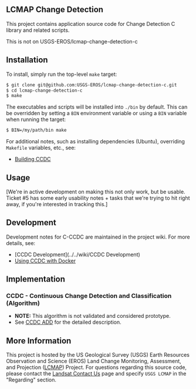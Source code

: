 ## LCMAP Change Detection

This project contains application source code for Change Detection C library
and related scripts.

This is not on USGS-EROS/lcmap-change-detection-c


## Installation

To install, simply run the top-level ``make`` target:

```bash
$ git clone git@github.com:USGS-EROS/lcmap-change-detection-c.git
$ cd lcmap-change-detection-c
$ make
```

The executables and scripts will be installed into ``./bin`` by default. This
can be overridden by setting a ``BIN`` environment variable or using a ``BIN``
variable when running the target:

```bash
$ BIN=/my/path/bin make
```

For additional notes, such as installing dependencies (Ubuntu), overriding
``Makefile`` variables, etc., see:

* [Building CCDC](../..//wiki/Building-CCDC)


## Usage

[We're in active development on making this not only work, but be usable.
Ticket #5 has some early usability notes + tasks that we're trying to hit right
away, if you're interested in tracking this.]


## Development

Development notes for C-CCDC are maintained in the project wiki. For more
details, see:

 * [CCDC Development](../../wiki/CCDC Development)
 * [Using CCDC with Docker](../../CCDC-%26-Docker)


## Implementation

### CCDC - Continuous Change Detection and Classification (Algorithm)

* <b>NOTE:</b> This algorithm is not validated and considered prototype.
* See [CCDC ADD](http://landsat.usgs.gov/documents/ccdc_add.pdf) for the
  detailed description.


## More Information

This project is hosted by the US Geological Survey (USGS) Earth Resources
Observation and Science (EROS) Land Change Monitoring, Assessment, and
Projection ([LCMAP](https://github.com/USGS-EROS?utf8=%E2%9C%93&query=lcmap))
Project.  For questions regarding this source code, please contact the
[Landsat Contact Us](https://landsat.usgs.gov/contactus.php) page and specify
``USGS LCMAP`` in the "Regarding" section.
